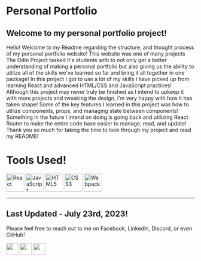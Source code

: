 # Personal Portfolio #
## Welcome to my personal portfolio project! ##
Hello! Welcome to my Readme regarding the structure, and thought process of my personal portfolio website! This website was one of many projects The Odin Project tasked it's students with to not only get a better understanding of making a personal portfolio but also giving us the ability to utilize all of the skills we've learned so far and bring it all together in one package!
In this project I got to use a lot of my skills I have picked up from learning React and advanced HTML/CSS and JavaScript practices! Although this project may never truly be finished as I intend to upkeep it with more projects and tweaking the design, i'm very happy with how it has taken shape! Some of the key features I learned in this project was how to utilize components, props, and managing state between components! Something in the future I intend on doing is going back and utilizing React Router to make the entire code base easier to manage, read, and update! Thank you so much for taking the time to look through my project and read my README!

Tools Used!
============================
<p align="left">
<a href="https://reactjs.org/" target="_blank" rel="noreferrer"><img src="https://raw.githubusercontent.com/danielcranney/readme-generator/main/public/icons/skills/react-colored.svg" width="48" height="48" alt="React" /></a>
<a href="https://developer.mozilla.org/en-US/docs/Web/JavaScript" target="_blank" rel="noreferrer"><img src="https://raw.githubusercontent.com/danielcranney/readme-generator/main/public/icons/skills/javascript-colored.svg" width="48" height="48" alt="JavaScript" /></a>
<a href="https://developer.mozilla.org/en-US/docs/Glossary/HTML5" target="_blank" rel="noreferrer"><img src="https://raw.githubusercontent.com/danielcranney/readme-generator/main/public/icons/skills/html5-colored.svg" width="48" height="48" alt="HTML5" /></a>
<a href="https://www.w3.org/TR/CSS/#css" target="_blank" rel="noreferrer"><img src="https://raw.githubusercontent.com/danielcranney/readme-generator/main/public/icons/skills/css3-colored.svg" width="48" height="48" alt="CSS3" /></a>
<a href="https://webpack.js.org/" target="_blank" rel="noreferrer"><img src="https://raw.githubusercontent.com/danielcranney/readme-generator/main/public/icons/skills/webpack-colored.svg" width="48" height="48" alt="Webpack" /></a>
  
---------------------------
Last Updated - July 23rd, 2023!
---------------------------

Please feel free to reach out to me on Facebook, LinkedIn, Discord, or even GitHub!

<p align="left"> <a href="https://www.facebook.com/bryan.fines" target="_blank" rel="noreferrer"><img src="https://raw.githubusercontent.com/danielcranney/readme-generator/main/public/icons/socials/facebook.svg" width="32" height="32" /></a> <a href="https://www.github.com/BryanF1nes" target="_blank" rel="noreferrer"><img src="https://raw.githubusercontent.com/danielcranney/readme-generator/main/public/icons/socials/github.svg" width="32" height="32" /></a> <a href="https://www.linkedin.com/in/bryan-fines-a44384270/" target="_blank" rel="noreferrer"><img src="https://raw.githubusercontent.com/danielcranney/readme-generator/main/public/icons/socials/linkedin.svg" width="32" height="32" /></a></p>
